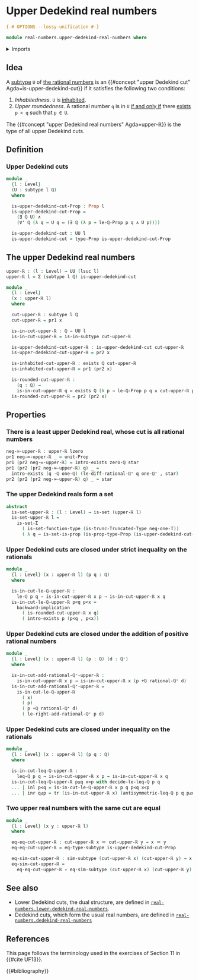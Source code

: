 # Upper Dedekind real numbers

```agda
{-# OPTIONS --lossy-unification #-}

module real-numbers.upper-dedekind-real-numbers where
```

<details><summary>Imports</summary>

```agda
open import elementary-number-theory.addition-rational-numbers
open import elementary-number-theory.difference-rational-numbers
open import elementary-number-theory.inequality-rational-numbers
open import elementary-number-theory.positive-rational-numbers
open import elementary-number-theory.rational-numbers
open import elementary-number-theory.strict-inequality-rational-numbers

open import foundation.conjunction
open import foundation.coproduct-types
open import foundation.dependent-pair-types
open import foundation.existential-quantification
open import foundation.function-types
open import foundation.identity-types
open import foundation.logical-equivalences
open import foundation.powersets
open import foundation.propositions
open import foundation.sets
open import foundation.subtypes
open import foundation.transport-along-identifications
open import foundation.truncated-types
open import foundation.truncation-levels
open import foundation.unit-type
open import foundation.universal-quantification
open import foundation.universe-levels
```

</details>

## Idea

A [subtype](foundation-core.subtypes.md) `U` of
[the rational numbers](elementary-number-theory.rational-numbers.md) is an
{{#concept "upper Dedekind cut" Agda=is-upper-dedekind-cut}} if it satisfies the
following two conditions:

1. _Inhabitedness_. `U` is [inhabited](foundation.inhabited-subtypes.md).
2. _Upper roundedness_. A rational number `q` is in `U`
   [if and only if](foundation.logical-equivalences.md) there
   [exists](foundation.existential-quantification.md) `p < q` such that `p ∈ U`.

The {{#concept "upper Dedekind real numbers" Agda=upper-ℝ}} is the type of all
upper Dedekind cuts.

## Definition

### Upper Dedekind cuts

```agda
module _
  {l : Level}
  (U : subtype l ℚ)
  where

  is-upper-dedekind-cut-Prop : Prop l
  is-upper-dedekind-cut-Prop =
    (∃ ℚ U) ∧
    (∀' ℚ (λ q → U q ⇔ (∃ ℚ (λ p → le-ℚ-Prop p q ∧ U p))))

  is-upper-dedekind-cut : UU l
  is-upper-dedekind-cut = type-Prop is-upper-dedekind-cut-Prop
```

## The upper Dedekind real numbers

```agda
upper-ℝ : (l : Level) → UU (lsuc l)
upper-ℝ l = Σ (subtype l ℚ) is-upper-dedekind-cut

module _
  {l : Level}
  (x : upper-ℝ l)
  where

  cut-upper-ℝ : subtype l ℚ
  cut-upper-ℝ = pr1 x

  is-in-cut-upper-ℝ : ℚ → UU l
  is-in-cut-upper-ℝ = is-in-subtype cut-upper-ℝ

  is-upper-dedekind-cut-upper-ℝ : is-upper-dedekind-cut cut-upper-ℝ
  is-upper-dedekind-cut-upper-ℝ = pr2 x

  is-inhabited-cut-upper-ℝ : exists ℚ cut-upper-ℝ
  is-inhabited-cut-upper-ℝ = pr1 (pr2 x)

  is-rounded-cut-upper-ℝ :
    (q : ℚ) →
    is-in-cut-upper-ℝ q ↔ exists ℚ (λ p → le-ℚ-Prop p q ∧ cut-upper-ℝ p)
  is-rounded-cut-upper-ℝ = pr2 (pr2 x)
```

## Properties

### There is a least upper Dedekind real, whose cut is all rational numbers

```agda
neg-∞-upper-ℝ : upper-ℝ lzero
pr1 neg-∞-upper-ℝ _ = unit-Prop
pr1 (pr2 neg-∞-upper-ℝ) = intro-exists zero-ℚ star
pr1 (pr2 (pr2 neg-∞-upper-ℝ) q) _ =
  intro-exists (q -ℚ one-ℚ) (le-diff-rational-ℚ⁺ q one-ℚ⁺ , star)
pr2 (pr2 (pr2 neg-∞-upper-ℝ) q) _ = star
```

### The upper Dedekind reals form a set

```agda
abstract
  is-set-upper-ℝ : (l : Level) → is-set (upper-ℝ l)
  is-set-upper-ℝ l =
    is-set-Σ
      ( is-set-function-type (is-trunc-Truncated-Type neg-one-𝕋))
      ( λ q → is-set-is-prop (is-prop-type-Prop (is-upper-dedekind-cut-Prop q)))
```

### Upper Dedekind cuts are closed under strict inequality on the rationals

```agda
module _
  {l : Level} (x : upper-ℝ l) (p q : ℚ)
  where

  is-in-cut-le-ℚ-upper-ℝ :
    le-ℚ p q → is-in-cut-upper-ℝ x p → is-in-cut-upper-ℝ x q
  is-in-cut-le-ℚ-upper-ℝ p<q p<x =
    backward-implication
      ( is-rounded-cut-upper-ℝ x q)
      ( intro-exists p (p<q , p<x))
```

### Upper Dedekind cuts are closed under the addition of positive rational numbers

```agda
module _
  {l : Level} (x : upper-ℝ l) (p : ℚ) (d : ℚ⁺)
  where

  is-in-cut-add-rational-ℚ⁺-upper-ℝ :
    is-in-cut-upper-ℝ x p → is-in-cut-upper-ℝ x (p +ℚ rational-ℚ⁺ d)
  is-in-cut-add-rational-ℚ⁺-upper-ℝ =
    is-in-cut-le-ℚ-upper-ℝ
      ( x)
      ( p)
      ( p +ℚ rational-ℚ⁺ d)
      ( le-right-add-rational-ℚ⁺ p d)
```

### Upper Dedekind cuts are closed under inequality on the rationals

```agda
module _
  {l : Level} (x : upper-ℝ l) (p q : ℚ)
  where

  is-in-cut-leq-ℚ-upper-ℝ :
    leq-ℚ p q → is-in-cut-upper-ℝ x p → is-in-cut-upper-ℝ x q
  is-in-cut-leq-ℚ-upper-ℝ p≤q x<p with decide-le-leq-ℚ p q
  ... | inl p<q = is-in-cut-le-ℚ-upper-ℝ x p q p<q x<p
  ... | inr q≤p = tr (is-in-cut-upper-ℝ x) (antisymmetric-leq-ℚ p q p≤q q≤p) x<p
```

### Two upper real numbers with the same cut are equal

```agda
module _
  {l : Level} (x y : upper-ℝ l)
  where

  eq-eq-cut-upper-ℝ : cut-upper-ℝ x ＝ cut-upper-ℝ y → x ＝ y
  eq-eq-cut-upper-ℝ = eq-type-subtype is-upper-dedekind-cut-Prop

  eq-sim-cut-upper-ℝ : sim-subtype (cut-upper-ℝ x) (cut-upper-ℝ y) → x ＝ y
  eq-sim-cut-upper-ℝ =
    eq-eq-cut-upper-ℝ ∘ eq-sim-subtype (cut-upper-ℝ x) (cut-upper-ℝ y)
```

## See also

- Lower Dedekind cuts, the dual structure, are defined in
  [`real-numbers.lower-dedekind-real-numbers`](real-numbers.lower-dedekind-real-numbers.md).
- Dedekind cuts, which form the usual real numbers, are defined in
  [`real-numbers.dedekind-real-numbers`](real-numbers.dedekind-real-numbers.md)

## References

This page follows the terminology used in the exercises of Section 11 in
{{#cite UF13}}.

{{#bibliography}}
